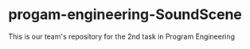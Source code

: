 # progam-engineering-SoundScene
This is our team's repository for the 2nd task in Program Engineering
